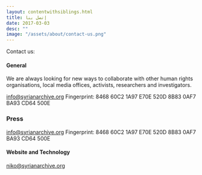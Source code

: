 ```yaml
---
layout: contentwithsiblings.html
title: إتصل بنا
date: 2017-03-03
desc: ""
image: "/assets/about/contact-us.png"
---
```


 Contact us:

 #### General

 We are always looking for new ways to collaborate with other human rights organisations, local media offices, activists, researchers and investigators.

 [info@syrianarchive.org](mailto:info@syrianarchive.org)
 Fingerprint: 8468 60C2 1A97 E70E 520D 8B83 0AF7 BA93 CD64 500E

 ### Press

 [info@syrianarchive.org](mailto:info@syrianarchive.org)
 Fingerprint: 8468 60C2 1A97 E70E 520D 8B83 0AF7 BA93 CD64 500E


 #### Website and Technology

 [niko@syrianarchive.org](mailto:niko@syrianarchive.org)
